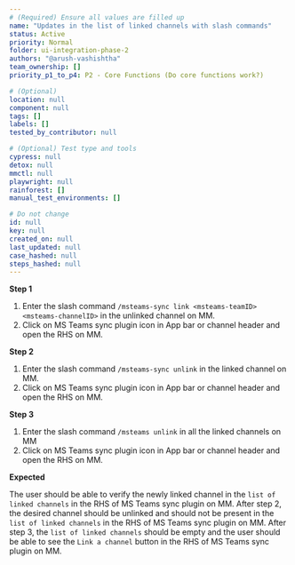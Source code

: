 ```yaml
---
# (Required) Ensure all values are filled up
name: "Updates in the list of linked channels with slash commands"
status: Active
priority: Normal
folder: ui-integration-phase-2
authors: "@arush-vashishtha"
team_ownership: []
priority_p1_to_p4: P2 - Core Functions (Do core functions work?)

# (Optional)
location: null
component: null
tags: []
labels: []
tested_by_contributor: null

# (Optional) Test type and tools
cypress: null
detox: null
mmctl: null
playwright: null
rainforest: []
manual_test_environments: []

# Do not change
id: null
key: null
created_on: null
last_updated: null
case_hashed: null
steps_hashed: null
---
```


**Step 1**

1. Enter the slash command `/msteams-sync link <msteams-teamID> <msteams-channelID>` in the unlinked channel on MM.
2. Click on MS Teams sync plugin icon in App bar or channel header and open the RHS on MM.

**Step 2**

1. Enter the slash command `/msteams-sync unlink` in the linked channel on MM.
2. Click on MS Teams sync plugin icon in App bar or channel header and open the RHS on MM.

**Step 3**

1. Enter the slash command `/msteams unlink` in all the linked channels on MM
2. Click on MS Teams sync plugin icon in App bar or channel header and open the RHS on MM.

**Expected**

The user should be able to verify the newly linked channel in the `list of linked channels` in the RHS of MS Teams sync plugin on MM.
After step 2, the desired channel should be unlinked and should not be present in the `list of linked channels` in the RHS of MS Teams sync plugin on MM.
After step 3, the `list of linked channels` should be empty and the user should be able to see the `Link a channel` button in the RHS of MS Teams sync plugin on MM.